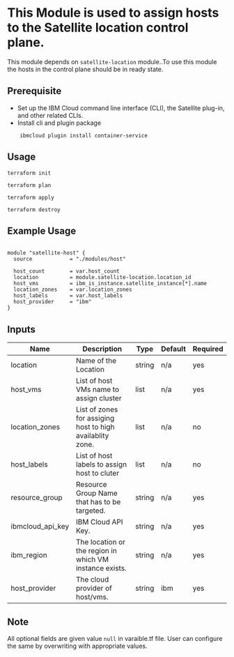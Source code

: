 # This Module is used to assign hosts to the Satellite location control plane.

This module depends on `satellite-location` module..To use this module the hosts in the control plane should be in ready state.
 
## Prerequisite

* Set up the IBM Cloud command line interface (CLI), the Satellite plug-in, and other related CLIs.
* Install cli and plugin package
```console
    ibmcloud plugin install container-service
```
## Usage

```
terraform init
```
```
terraform plan
```
```
terraform apply
```
```
terraform destroy
```
## Example Usage
``` hcl

module "satellite-host" {
  source            = "./modules/host"

  host_count        = var.host_count
  location          = module.satellite-location.location_id
  host_vms          = ibm_is_instance.satellite_instance[*].name
  location_zones    = var.location_zones
  host_labels       = var.host_labels
  host_provider     = "ibm"
}
```
<!-- BEGINNING OF PRE-COMMIT-TERRAFORM DOCS HOOK -->
## Inputs

| Name                                  | Description                                                       | Type     | Default | Required |
|---------------------------------------|-------------------------------------------------------------------|----------|---------|----------|
| location                              | Name of the Location                                              | string   | n/a     | yes      |
| host_vms                              | List of host VMs name to assign cluster                           | list     | n/a     | yes      |
| location_zones                        | List of zones for assiging host to high availablity zone.         | list     | n/a     | no       |
| host_labels                           | List of host labels to assign host to cluter                      | list     | n/a     | no       |
| resource_group                        | Resource Group Name that has to be targeted.                      | string   | n/a     | yes      |
| ibmcloud_api_key                      | IBM Cloud API Key.                                                | string   | n/a     | yes      |
| ibm_region                            | The location or the region in which VM instance exists.           | string   | n/a     | yes      |
| host_provider                         | The cloud provider of host/vms.                                   | string   | ibm     | yes      |


<!-- END OF PRE-COMMIT-TERRAFORM DOCS HOOK -->
## Note

All optional fields are given value `null` in varaible.tf file. User can configure the same by overwriting with appropriate values.

